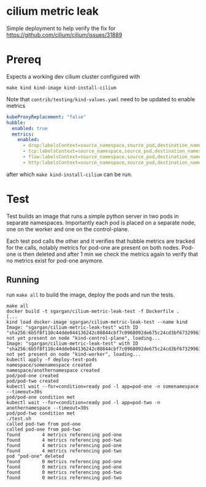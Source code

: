 # cilium metric leak 

Simple deployment to help verify the fix for https://github.com/cilium/cilium/issues/31889

# Prereq

Expects a working dev cilium cluster configured with 

`make kind kind-image kind-install-cilium`

Note that `contrib/testing/kind-values.yaml` need to be updated to enable metrics 
 
```yaml
kubeProxyReplacement: "false"
hubble:
  enabled: true
  metrics:
    enabled:
      - drop:labelsContext=source_namespace,source_pod,destination_namespace,destination_pod
      - tcp:labelsContext=source_namespace,source_pod,destination_namespace,destination_pod
      - flow:labelsContext=source_namespace,source_pod,destination_namespace,destination_pod
      - http:labelsContext=source_namespace,source_pod,destination_namespace,destination_pod
```

after which `make kind-install-cilium` can be run.

# Test

Test builds an image that runs a simple python server in two pods in separate namespaces. Importantly each pod is placed on a separate node, one on the worker and one on the control-plane.

Each test pod calls the other and it verifies that hubble metrics are tracked for the calls, notably metrics for pod-one are present on both nodes. Pod-one is then deleted and after 1 min we check the metrics again to verify that no metrics exist for pod-one anymore.

## Running
run `make all` to build the image, deploy the pods and run the tests.

```
make all
docker build -t sgargan/cilium-metric-leak-test -f Dockerfile .
[...
kind load docker-image sgargan/cilium-metric-leak-test --name kind
Image: "sgargan/cilium-metric-leak-test" with ID "sha256:6b5f8f110c44dde044136242c08844cbf7c0968092de675c24cd3bf673299637" not yet present on node "kind-control-plane", loading...
Image: "sgargan/cilium-metric-leak-test" with ID "sha256:6b5f8f110c44dde044136242c08844cbf7c0968092de675c24cd3bf673299637" not yet present on node "kind-worker", loading...
kubectl apply -f deploy-test-pods
namespace/somenamespace created
namespace/anothernamespace created
pod/pod-one created
pod/pod-two created
kubectl wait --for=condition=ready pod -l app=pod-one -n somenamespace --timeout=30s
pod/pod-one condition met
kubectl wait --for=condition=ready pod -l app=pod-two -n anothernamespace --timeout=30s
pod/pod-two condition met
./test.sh
called pod-two from pod-one
called pod-one from pod-two
found        4 metrics referencing pod-one
found        4 metrics referencing pod-two
found        4 metrics referencing pod-one
found        4 metrics referencing pod-two
pod "pod-one" deleted
found        0 metrics referencing pod-one
found        0 metrics referencing pod-one
found        0 metrics referencing pod-two
found        0 metrics referencing pod-two
```
